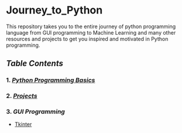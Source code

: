 # Journey_to_Python
This repository takes you to the entire journey of python programming language from GUI programming to  Machine Learning and many other resources and projects to get you inspired and motivated in Python programming.

## *Table Contents*
### 1. *[Python Programming Basics](https://github.com/akashdiphazra/Journey_to_Python/tree/main/Python%20Programming%20Basics)*
### 2. *[Projects](https://github.com/akashdiphazra/Journey_to_Python/tree/main/Projects)*
### 3. *GUI Programming*
   - [Tkinter](https://github.com/akashdiphazra/Journey_to_Python/tree/main/GUI%20Programming)
